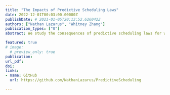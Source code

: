```yaml
---
title: "The Impacts of Predictive Scheduling Laws"
date: 2022-12-01T00:03:00.00000Z
publishDate: # 2021-01-05T20:13:52.626042Z
authors: ["Nathan Lazarus", "Whitney Zhang"]
publication_types: ["0"]
abstract: We study the consequences of predictive scheduling laws for wages, emmployment, hours, and the variability of hours worked. A number of states and municipalities have recently passed these laws, which require employers to give their employees advance notice before of their schedules. We are interested in both the first stage, whether these laws succeed in making worker schedules more predictable, as well as the downstream consequences for wages, total employment and hours. We use the industry-specific nature of the laws in a difference-in-differences design. We have preliminary results from the wage files of Oregon Employment Department, and find no effect of the law on these aggregate quantities. We are developing a model to understand why firms would desire to offer unpredictable schedules, in response to unpredictable demand, and how much of a compensating differential workers would be paid.

featured: true
# image:
  # preview_only: true
publication: 
url_pdf: 
doi:
links: 
- name: GitHub
  url: https://github.com/NathanLazarus/PredictiveScheduling

---
```


